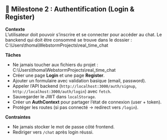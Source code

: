 ## 🎯 Milestone 2 : Authentification (Login & Register)

**Contexte**  
L’utilisateur doit pouvoir s’inscrire et se connecter pour accéder au chat.
Le banckend qui doit être consommé se trouve dans le dossier : C:\Users\thoma\WebstormProjects\real_time_chat

**Tâches**
- Ne jamais toucher aux fichiers du projet : C:\Users\thoma\WebstormProjects\real_time_chat
- Créer une page **Login** et une page **Register**.
- Ajouter un formulaire avec validation basique (email, password).
- Appeler l’API backend (`http://localhost:3000/auth/signup`, `http://localhost:3000/auth/login`) avec `fetch`.
- Sauvegarder le JWT dans `localStorage`.
- Créer un **AuthContext** pour partager l’état de connexion (user + token).
- Protéger les routes (si pas connecté → redirect vers `/login`).

**Contraintes**
- Ne jamais stocker le mot de passe côté frontend.
- Rediriger vers `/chat` après login réussi.

